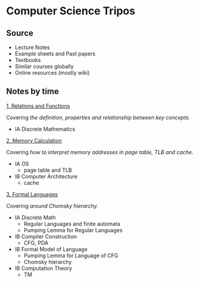 # Computer Science Tripos

## Source

- Lecture Notes
- Example sheets and Past papers
- Textbooks
- Similar courses globally
- Online resources (mostly wiki)

## Notes by time

[1. Relations and Functions](./Note/Relation_Function.pdf)

Covering *the definition, properties and relationship between key concepts.*

- IA Discrete Mathematics

[2. Memory Calculation](./Note/Memory%20Calculation.pdf)

Covering *how to interpret memory addresses in page table, TLB and cache.*

- IA OS
  - page table and TLB
- IB Computer Architecture
  - cache

[3. Formal Languages](./Note/Formal%20Languages.pdf)

Covering *around Chomsky hierarchy.*

- IA Discrete Math
  - Regular Languages and finite automata
  - Pumping Lemma for Regular Languages
- IB Compiler Construction
  - CFG, PDA
- IB Formal Model of Language
  - Pumping Lemma for Language of CFG
  - Chomsky hierarchy
- IB Computation Theory
  - TM

